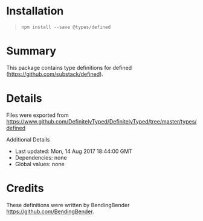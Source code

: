 # Installation
> `npm install --save @types/defined`

# Summary
This package contains type definitions for defined (https://github.com/substack/defined).

# Details
Files were exported from https://www.github.com/DefinitelyTyped/DefinitelyTyped/tree/master/types/defined

Additional Details
 * Last updated: Mon, 14 Aug 2017 18:44:00 GMT
 * Dependencies: none
 * Global values: none

# Credits
These definitions were written by BendingBender <https://github.com/BendingBender>.
